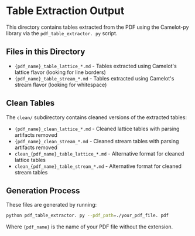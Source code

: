 # Table Extraction Output

This directory contains tables extracted from the PDF using the Camelot-py library via the `pdf_table_extractor. py` script.

## Files in this Directory

- `{pdf_name}_table_lattice_*.md` - Tables extracted using Camelot's lattice flavor (looking for line borders)
- `{pdf_name}_table_stream_*.md` - Tables extracted using Camelot's stream flavor (looking for whitespace)

## Clean Tables

The `clean/` subdirectory contains cleaned versions of the extracted tables:

- `{pdf_name}_clean_lattice_*.md` - Cleaned lattice tables with parsing artifacts removed
- `{pdf_name}_clean_stream_*.md` - Cleaned stream tables with parsing artifacts removed
- `clean_{pdf_name}_table_lattice_*.md` - Alternative format for cleaned lattice tables
- `clean_{pdf_name}_table_stream_*.md` - Alternative format for cleaned stream tables

## Generation Process

These files are generated by running:

```bash
python pdf_table_extractor. py --pdf_path=./your_pdf_file. pdf
```

Where `{pdf_name}` is the name of your PDF file without the extension.
